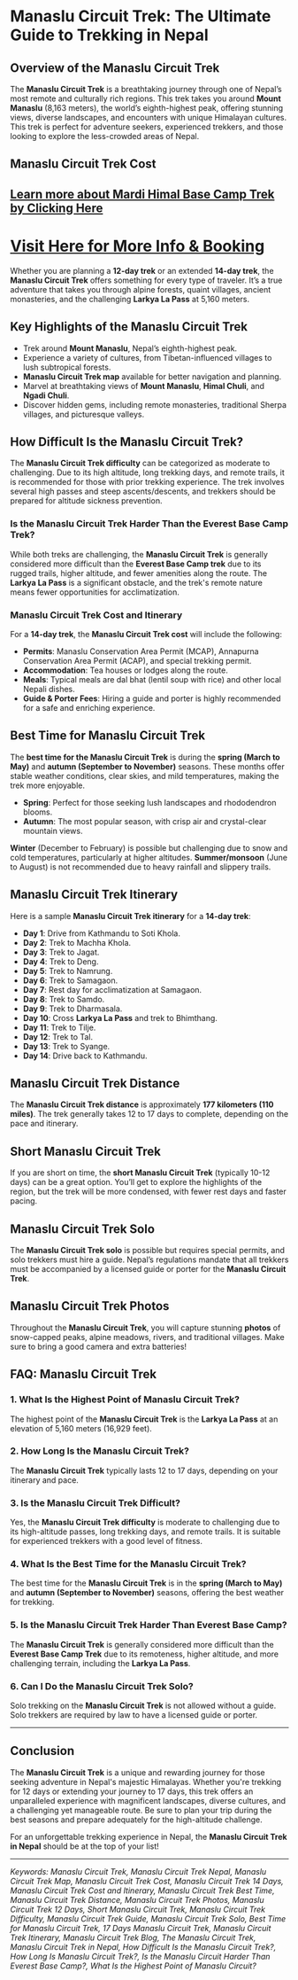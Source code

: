 # Manaslu Circuit Trek: The Ultimate Guide to Trekking in Nepal

## Overview of the Manaslu Circuit Trek

The **Manaslu Circuit Trek** is a breathtaking journey through one of Nepal’s most remote and culturally rich regions. This trek takes you around **Mount Manaslu** (8,163 meters), the world’s eighth-highest peak, offering stunning views, diverse landscapes, and encounters with unique Himalayan cultures. This trek is perfect for adventure seekers, experienced trekkers, and those looking to explore the less-crowded areas of Nepal.

## Manaslu Circuit Trek Cost
## [Learn more about Mardi Himal Base Camp Trek by Clicking Here](https://nepaladventuretrail.com/tour/manaslu-circuit-trek/) 
# [Visit Here for More Info & Booking](https://nepaladventuretrail.com/tour/manaslu-circuit-trek/) 

Whether you are planning a **12-day trek** or an extended **14-day trek**, the **Manaslu Circuit Trek** offers something for every type of traveler. It’s a true adventure that takes you through alpine forests, quaint villages, ancient monasteries, and the challenging **Larkya La Pass** at 5,160 meters.

## Key Highlights of the Manaslu Circuit Trek

- Trek around **Mount Manaslu**, Nepal’s eighth-highest peak.
- Experience a variety of cultures, from Tibetan-influenced villages to lush subtropical forests.
- **Manaslu Circuit Trek map** available for better navigation and planning.
- Marvel at breathtaking views of **Mount Manaslu**, **Himal Chuli**, and **Ngadi Chuli**.
- Discover hidden gems, including remote monasteries, traditional Sherpa villages, and picturesque valleys.

## How Difficult Is the Manaslu Circuit Trek?

The **Manaslu Circuit Trek difficulty** can be categorized as moderate to challenging. Due to its high altitude, long trekking days, and remote trails, it is recommended for those with prior trekking experience. The trek involves several high passes and steep ascents/descents, and trekkers should be prepared for altitude sickness prevention.

### Is the Manaslu Circuit Trek Harder Than the Everest Base Camp Trek?

While both treks are challenging, the **Manaslu Circuit Trek** is generally considered more difficult than the **Everest Base Camp trek** due to its rugged trails, higher altitude, and fewer amenities along the route. The **Larkya La Pass** is a significant obstacle, and the trek's remote nature means fewer opportunities for acclimatization.


### Manaslu Circuit Trek Cost and Itinerary

For a **14-day trek**, the **Manaslu Circuit Trek cost** will include the following:

- **Permits**: Manaslu Conservation Area Permit (MCAP), Annapurna Conservation Area Permit (ACAP), and special trekking permit.
- **Accommodation**: Tea houses or lodges along the route.
- **Meals**: Typical meals are dal bhat (lentil soup with rice) and other local Nepali dishes.
- **Guide & Porter Fees**: Hiring a guide and porter is highly recommended for a safe and enriching experience.

## Best Time for Manaslu Circuit Trek

The **best time for the Manaslu Circuit Trek** is during the **spring (March to May)** and **autumn (September to November)** seasons. These months offer stable weather conditions, clear skies, and mild temperatures, making the trek more enjoyable.

- **Spring**: Perfect for those seeking lush landscapes and rhododendron blooms.
- **Autumn**: The most popular season, with crisp air and crystal-clear mountain views.

**Winter** (December to February) is possible but challenging due to snow and cold temperatures, particularly at higher altitudes. **Summer/monsoon** (June to August) is not recommended due to heavy rainfall and slippery trails.

## Manaslu Circuit Trek Itinerary

Here is a sample **Manaslu Circuit Trek itinerary** for a **14-day trek**:

- **Day 1**: Drive from Kathmandu to Soti Khola.
- **Day 2**: Trek to Machha Khola.
- **Day 3**: Trek to Jagat.
- **Day 4**: Trek to Deng.
- **Day 5**: Trek to Namrung.
- **Day 6**: Trek to Samagaon.
- **Day 7**: Rest day for acclimatization at Samagaon.
- **Day 8**: Trek to Samdo.
- **Day 9**: Trek to Dharmasala.
- **Day 10**: Cross **Larkya La Pass** and trek to Bhimthang.
- **Day 11**: Trek to Tilje.
- **Day 12**: Trek to Tal.
- **Day 13**: Trek to Syange.
- **Day 14**: Drive back to Kathmandu.

## Manaslu Circuit Trek Distance

The **Manaslu Circuit Trek distance** is approximately **177 kilometers (110 miles)**. The trek generally takes 12 to 17 days to complete, depending on the pace and itinerary.

## Short Manaslu Circuit Trek

If you are short on time, the **short Manaslu Circuit Trek** (typically 10-12 days) can be a great option. You’ll get to explore the highlights of the region, but the trek will be more condensed, with fewer rest days and faster pacing.

## Manaslu Circuit Trek Solo

The **Manaslu Circuit Trek solo** is possible but requires special permits, and solo trekkers must hire a guide. Nepal’s regulations mandate that all trekkers must be accompanied by a licensed guide or porter for the **Manaslu Circuit Trek**.

## Manaslu Circuit Trek Photos

Throughout the **Manaslu Circuit Trek**, you will capture stunning **photos** of snow-capped peaks, alpine meadows, rivers, and traditional villages. Make sure to bring a good camera and extra batteries!

## FAQ: Manaslu Circuit Trek

### 1. **What Is the Highest Point of Manaslu Circuit Trek?**
The highest point of the **Manaslu Circuit Trek** is the **Larkya La Pass** at an elevation of 5,160 meters (16,929 feet).

### 2. **How Long Is the Manaslu Circuit Trek?**
The **Manaslu Circuit Trek** typically lasts 12 to 17 days, depending on your itinerary and pace.

### 3. **Is the Manaslu Circuit Trek Difficult?**
Yes, the **Manaslu Circuit Trek difficulty** is moderate to challenging due to its high-altitude passes, long trekking days, and remote trails. It is suitable for experienced trekkers with a good level of fitness.

### 4. **What Is the Best Time for the Manaslu Circuit Trek?**
The best time for the **Manaslu Circuit Trek** is in the **spring (March to May)** and **autumn (September to November)** seasons, offering the best weather for trekking.

### 5. **Is the Manaslu Circuit Trek Harder Than Everest Base Camp?**
The **Manaslu Circuit Trek** is generally considered more difficult than the **Everest Base Camp Trek** due to its remoteness, higher altitude, and more challenging terrain, including the **Larkya La Pass**.

### 6. **Can I Do the Manaslu Circuit Trek Solo?**
Solo trekking on the **Manaslu Circuit Trek** is not allowed without a guide. Solo trekkers are required by law to have a licensed guide or porter.

---

## Conclusion

The **Manaslu Circuit Trek** is a unique and rewarding journey for those seeking adventure in Nepal's majestic Himalayas. Whether you're trekking for 12 days or extending your journey to 17 days, this trek offers an unparalleled experience with magnificent landscapes, diverse cultures, and a challenging yet manageable route. Be sure to plan your trip during the best seasons and prepare adequately for the high-altitude challenge.

For an unforgettable trekking experience in Nepal, the **Manaslu Circuit Trek in Nepal** should be at the top of your list!

---

*Keywords: Manaslu Circuit Trek, Manaslu Circuit Trek Nepal, Manaslu Circuit Trek Map, Manaslu Circuit Trek Cost, Manaslu Circuit Trek 14 Days, Manaslu Circuit Trek Cost and Itinerary, Manaslu Circuit Trek Best Time, Manaslu Circuit Trek Distance, Manaslu Circuit Trek Photos, Manaslu Circuit Trek 12 Days, Short Manaslu Circuit Trek, Manaslu Circuit Trek Difficulty, Manaslu Circuit Trek Guide, Manaslu Circuit Trek Solo, Best Time for Manaslu Circuit Trek, 17 Days Manaslu Circuit Trek, Manaslu Circuit Trek Itinerary, Manaslu Circuit Trek Blog, The Manaslu Circuit Trek, Manaslu Circuit Trek in Nepal, How Difficult Is the Manaslu Circuit Trek?, How Long Is Manaslu Circuit Trek?, Is the Manaslu Circuit Harder Than Everest Base Camp?, What Is the Highest Point of Manaslu Circuit?*
